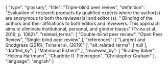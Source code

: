 {
    "type": "glossary",
    "title": "Triple-blind peer review",
    "definition": "Evaluation of research products by qualified experts where the author(s) are anonymous to both the reviewer(s) and editor (s). “ Blinding of the authors and their affiliations to both editors and reviewers. This approach aims to eliminate institutional, personal, and gender biases” (Tvina et al., 2019, p. 1082).",
    "related_terms": [
        "Double-blind peer review",
        "Open Peer Review",
        "Single-blind peer review"
    ],
    "references": [
        "Largent and Snodgrass (2016); Tvina et al. (2019)"
    ],
    "alt_related_terms": [
        null
    ],
    "drafted_by": [
        "Mahmoud Elsherif"
    ],
    "reviewed_by": [
        "Bradley Baker",
        "Helena Hartmann",
        "Charlotte R. Pennington",
        "Christopher Graham"
    ],
    "language": "english"
}
